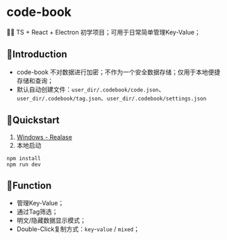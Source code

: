# code-book

🧑‍💻 TS + React + Electron 初学项目；可用于日常简单管理Key-Value；

## 👋Introduction
- code-book 不对数据进行加密；不作为一个安全数据存储；仅用于本地便捷存储和查询；
- 默认自动创建文件：`user_dir/.codebook/code.json`、`user_dir/.codebook/tag.json`、`user_dir/.codebook/settings.json`

## 🔧Quickstart
1. [Windows - Realase](https://github.com/huiru-wang/code-book/releases/tag/v0.0.2)
2. 本地启动
```shell
npm install
npm run dev
```

## 🚀Function
- 管理Key-Value；
- 通过Tag筛选；
- 明文/隐藏数据显示模式；
- Double-Click复制方式：`key`-`value` / `mixed`；
